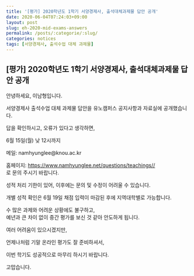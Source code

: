 ```yaml
---
title: '[평가] 2020학년도 1학기 서양경제사, 출석대체과제물 답안 공개'
date: 2020-06-04T07:24:03+09:00
layout: post
slug: eh-2020-mid-exams-answers
permalink: /posts/:categorie/:slug/
categories: notices
tags: [서양경제사, 출석수업 대체 과제물]
---
```

## [평가] 2020학년도 1학기 서양경제사, 출석대체과제물 답안 공개

<!-- wp:paragraph -->
<p>안녕하세요, 이남형입니다.</p>
<!-- /wp:paragraph -->

<!-- wp:paragraph -->
<p>서양경제사 출석수업 대체 과제물 답안을 유노캠퍼스 공지사항과 자료실에 공개했습니다. </p>
<!-- /wp:paragraph -->

<!-- wp:paragraph -->
<p>답을 확인하시고, 오류가 있다고 생각하면,</p>
<!-- /wp:paragraph -->

<!-- wp:paragraph -->
<p>6월 15일(월) 낮 12시까지&nbsp;</p>
<!-- /wp:paragraph -->

<!-- wp:paragraph -->
<p>메일: namhyunglee@knou.ac.kr </p>
<!-- /wp:paragraph -->

<!-- wp:paragraph -->
<p>홈페이지: <a href="https://www.namhyunglee.net/questions/teachings/" target="_blank" rel="noreferrer noopener">https://www.namhyunglee.net/questions/teachings//</a><br>로 문의 주시기 바랍니다.</p>
<!-- /wp:paragraph -->

<!-- wp:paragraph -->
<p>성적 처리 기한이 있어, 이후에는 문의 및 수정이 어려울 수 있습니다.</p>
<!-- /wp:paragraph -->

<!-- wp:paragraph -->
<p>개별 성적 확인은 6월 19일 채점 입력이 마감된 후에 지역대학별로 가능합니다.</p>
<!-- /wp:paragraph -->

<!-- wp:paragraph -->
<p>수 많은 과제와 어려운 상황에도 불구하고,&nbsp;<br>예년과 큰 차이 없이 중간 평가를 보신 것 같아 안도하게 됩니다.</p>
<!-- /wp:paragraph -->

<!-- wp:paragraph -->
<p>여러 어려움이 있으시겠지만, </p>
<!-- /wp:paragraph -->

<!-- wp:paragraph -->
<p>언제나처럼 기말 온라인 평가도 잘 준비하셔서, </p>
<!-- /wp:paragraph -->

<!-- wp:paragraph -->
<p>이번 학기도 성공적으로 마무리 하시기 바랍니다.</p>
<!-- /wp:paragraph -->

<!-- wp:paragraph -->
<p>고맙습니다.</p>
<!-- /wp:paragraph -->

